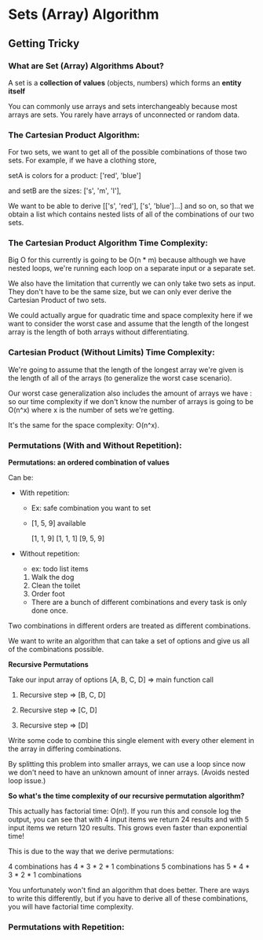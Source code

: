 # Sets (Array) Algorithm

## Getting Tricky


### What are Set (Array) Algorithms About?

A set is a **collection of values** (objects, numbers) which forms an **entity itself**

You can commonly use arrays and sets interchangeably because most arrays are sets. You rarely have arrays of unconnected or random data.

### The Cartesian Product Algorithm:

For two sets, we want to get all of the possible combinations of those two sets. For example, if we have a clothing store,

setA is colors for a product: ['red', 'blue']

and setB are the sizes: ['s', 'm', 'l'],

We want to be able to derive [['s', 'red'], ['s', 'blue']...] and so on, so that we obtain a list which contains nested lists of all of the combinations of our two sets.

### The Cartesian Product Algorithm Time Complexity:

Big O for this currently is going to be O(n * m) because although we have nested loops, we're running each loop on a separate input or a separate set.

We also have the limitation that currently we can only take two sets as input. They don't have to be the same size, but we can only ever derive the Cartesian Product of two sets.

We could actually argue for quadratic time and space complexity here if we want to consider the worst case and assume that the length of the longest array is the length of both arrays without differentiating.

### Cartesian Product (Without Limits) Time Complexity:

We're going to assume that the length of the longest array we're given is the length of all of the arrays (to generalize the worst case scenario).

Our worst case generalization also includes the amount of arrays we have : so our time complexity if we don't know the number of arrays is going to be O(n^x) where x is the number of sets we're getting.

It's the same for the space complexity: O(n^x).

### Permutations (With and Without Repetition):

**Permutations: an ordered combination of values**

Can be:

- With repetition:

    - Ex: safe combination you want to set
    - [1, 5, 9] available

      [1, 1, 9]
      [1, 1, 1]
      [9, 5, 9]

- Without repetition:

    - ex: todo list items
    1. Walk the dog
    2. Clean the toilet
    3. Order foot

    - There are a bunch of different combinations and every task is only done once.

Two combinations in different orders are treated as different combinations.

We want to write an algorithm that can take a set of options and give us all of the combinations possible.

**Recursive Permutations**

Take our input array of options [A, B, C, D] => main function call

1. Recursive step => [B, C, D]

2. Recursive step => [C, D]

3. Recursive step => [D]

Write some code to combine this single element with every other element in the array in differing combinations.

By splitting this problem into smaller arrays, we can use a loop since now we don't need to have an unknown amount of inner arrays. (Avoids nested loop issue.)

**So what's the time complexity of our recursive permutation algorithm?**

This actually has factorial time: O(n!). If you run this and console log the output, you can see that with 4 input items we return 24 results and with 5 input items we return 120 results. This grows even faster than exponential time!

This is due to the way that we derive permutations:

4 combinations has 4 * 3 * 2 * 1 combinations
5 combinations has 5 * 4 * 3 * 2 * 1 combinations

You unfortunately won't find an algorithm that does better. There are ways to write this differently, but if you have to derive all of these combinations, you will have factorial time complexity.

### Permutations with Repetition:
